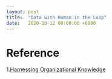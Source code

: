 ```yaml
---
layout: post
title:  "Data with Human in the Loop"
date:   2020-10-12 00:00:00 +0800
---
```



# Reference
1.[Harnessing Organizational Knowledge](https://ai.googleblog.com/2019/03/harnessing-organizational-knowledge-for.html)